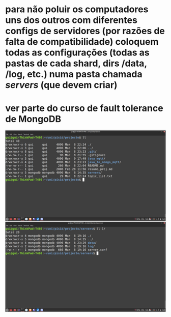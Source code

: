 # para não poluir os computadores uns dos outros com diferentes configs de servidores (por razões de falta de compatibilidade) coloquem todas as configurações (todas as pastas de cada shard, dirs /data, /log, etc.) numa pasta chamada *servers* (que devem criar)
# ver parte do curso de fault tolerance de MongoDB
![dir final](https://raw.githubusercontent.com/guimmn2/pisid/main/servers.png)
![dir de um dos servers](https://raw.githubusercontent.com/guimmn2/pisid/main/server_ex.png)
